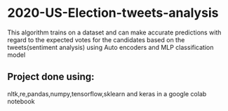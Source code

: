 # 2020-US-Election-tweets-analysis
This algorithm trains on a dataset and can make accurate predictions with regard to the expected votes for the candidates based on the tweets(sentiment analysis) using Auto encoders and MLP classification model
## Project done using:
nltk,re,pandas,numpy,tensorflow,sklearn and keras in a google colab notebook
